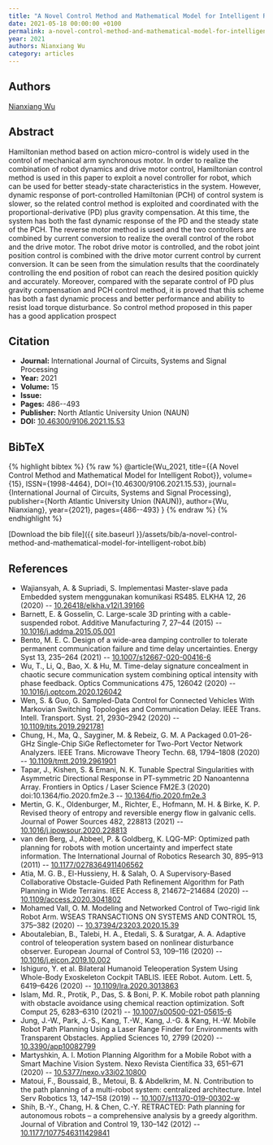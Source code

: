 ```yaml
---
title: "A Novel Control Method and Mathematical Model for Intelligent Robot"
date: 2021-05-18 00:00:00 +0100
permalink: a-novel-control-method-and-mathematical-model-for-intelligent-robot
year: 2021
authors: Nianxiang Wu
category: articles
---
```

 
## Authors
[Nianxiang Wu](authors/nianxiang-wu)
 
## Abstract
Hamiltonian method based on action micro-control is widely used in the control of mechanical arm synchronous motor. In order to realize the combination of robot dynamics and drive motor control, Hamiltonian control method is used in this paper to exploit a novel controller for robot, which can be used for better steady-state characteristics in the system. However, dynamic response of port-controlled Hamiltonian (PCH) of control system is slower, so the related control method is exploited and coordinated with the proportional-derivative (PD) plus gravity compensation. At this time, the system has both the fast dynamic response of the PD and the steady state of the PCH. The reverse motor method is used and the two controllers are combined by current conversion to realize the overall control of the robot and the drive motor. The robot drive motor is controlled, and the robot joint position control is combined with the drive motor current control by current conversion. It can be seen from the simulation results that the coordinately controlling the end position of robot can reach the desired position quickly and accurately. Moreover, compared with the separate control of PD plus gravity compensation and PCH control method, it is proved that this scheme has both a fast dynamic process and better performance and ability to resist load torque disturbance. So control method proposed in this paper has a good application prospect
 
## Citation
- **Journal:** International Journal of Circuits, Systems and Signal Processing
- **Year:** 2021
- **Volume:** 15
- **Issue:** 
- **Pages:** 486--493
- **Publisher:** North Atlantic University Union (NAUN)
- **DOI:** [10.46300/9106.2021.15.53](https://doi.org/10.46300/9106.2021.15.53)
 
## BibTeX
{% highlight bibtex %}
{% raw %}
@article{Wu_2021,
  title={{A Novel Control Method and Mathematical Model for Intelligent Robot}},
  volume={15},
  ISSN={1998-4464},
  DOI={10.46300/9106.2021.15.53},
  journal={International Journal of Circuits, Systems and Signal Processing},
  publisher={North Atlantic University Union (NAUN)},
  author={Wu, Nianxiang},
  year={2021},
  pages={486--493}
}
{% endraw %}
{% endhighlight %}
 
[Download the bib file]({{ site.baseurl }}/assets/bib/a-novel-control-method-and-mathematical-model-for-intelligent-robot.bib)
 
## References
- Wajiansyah, A. & Supriadi, S. Implementasi Master-slave pada Embedded system menggunakan komunikasi RS485. ELKHA 12, 26 (2020) -- [10.26418/elkha.v12i1.39166](https://doi.org/10.26418/elkha.v12i1.39166)
- Barnett, E. & Gosselin, C. Large-scale 3D printing with a cable-suspended robot. Additive Manufacturing 7, 27–44 (2015) -- [10.1016/j.addma.2015.05.001](https://doi.org/10.1016/j.addma.2015.05.001)
- Bento, M. E. C. Design of a wide-area damping controller to tolerate permanent communication failure and time delay uncertainties. Energy Syst 13, 235–264 (2021) -- [10.1007/s12667-020-00416-6](https://doi.org/10.1007/s12667-020-00416-6)
- Wu, T., Li, Q., Bao, X. & Hu, M. Time-delay signature concealment in chaotic secure communication system combining optical intensity with phase feedback. Optics Communications 475, 126042 (2020) -- [10.1016/j.optcom.2020.126042](https://doi.org/10.1016/j.optcom.2020.126042)
- Wen, S. & Guo, G. Sampled-Data Control for Connected Vehicles With Markovian Switching Topologies and Communication Delay. IEEE Trans. Intell. Transport. Syst. 21, 2930–2942 (2020) -- [10.1109/tits.2019.2921781](https://doi.org/10.1109/tits.2019.2921781)
- Chung, H., Ma, Q., Sayginer, M. & Rebeiz, G. M. A Packaged 0.01–26-GHz Single-Chip SiGe Reflectometer for Two-Port Vector Network Analyzers. IEEE Trans. Microwave Theory Techn. 68, 1794–1808 (2020) -- [10.1109/tmtt.2019.2961901](https://doi.org/10.1109/tmtt.2019.2961901)
- Tapar, J., Kishen, S. & Emani, N. K. Tunable Spectral Singularities with Asymmetric Directional Response in PT-symmetric 2D Nanoantenna Array. Frontiers in Optics / Laser Science FM2E.3 (2020) doi:10.1364/fio.2020.fm2e.3 -- [10.1364/fio.2020.fm2e.3](https://doi.org/10.1364/fio.2020.fm2e.3)
- Mertin, G. K., Oldenburger, M., Richter, E., Hofmann, M. H. & Birke, K. P. Revised theory of entropy and reversible energy flow in galvanic cells. Journal of Power Sources 482, 228813 (2021) -- [10.1016/j.jpowsour.2020.228813](https://doi.org/10.1016/j.jpowsour.2020.228813)
- van den Berg, J., Abbeel, P. & Goldberg, K. LQG-MP: Optimized path planning for robots with motion uncertainty and imperfect state information. The International Journal of Robotics Research 30, 895–913 (2011) -- [10.1177/0278364911406562](https://doi.org/10.1177/0278364911406562)
- Atia, M. G. B., El-Hussieny, H. & Salah, O. A Supervisory-Based Collaborative Obstacle-Guided Path Refinement Algorithm for Path Planning in Wide Terrains. IEEE Access 8, 214672–214684 (2020) -- [10.1109/access.2020.3041802](https://doi.org/10.1109/access.2020.3041802)
- Mohamed Vall, O. M. Modeling and Networked Control of Two-rigid link Robot Arm. WSEAS TRANSACTIONS ON SYSTEMS AND CONTROL 15, 375–382 (2020) -- [10.37394/23203.2020.15.39](https://doi.org/10.37394/23203.2020.15.39)
- Aboutalebian, B., Talebi, H. A., Etedali, S. & Suratgar, A. A. Adaptive control of teleoperation system based on nonlinear disturbance observer. European Journal of Control 53, 109–116 (2020) -- [10.1016/j.ejcon.2019.10.002](https://doi.org/10.1016/j.ejcon.2019.10.002)
- Ishiguro, Y. et al. Bilateral Humanoid Teleoperation System Using Whole-Body Exoskeleton Cockpit TABLIS. IEEE Robot. Autom. Lett. 5, 6419–6426 (2020) -- [10.1109/lra.2020.3013863](https://doi.org/10.1109/lra.2020.3013863)
- Islam, Md. R., Protik, P., Das, S. & Boni, P. K. Mobile robot path planning with obstacle avoidance using chemical reaction optimization. Soft Comput 25, 6283–6310 (2021) -- [10.1007/s00500-021-05615-6](https://doi.org/10.1007/s00500-021-05615-6)
- Jung, J.-W., Park, J.-S., Kang, T.-W., Kang, J.-G. & Kang, H.-W. Mobile Robot Path Planning Using a Laser Range Finder for Environments with Transparent Obstacles. Applied Sciences 10, 2799 (2020) -- [10.3390/app10082799](https://doi.org/10.3390/app10082799)
- Martyshkin, A. I. Motion Planning Algorithm for a Mobile Robot with a Smart Machine Vision System. Nexo Revista Científica 33, 651–671 (2020) -- [10.5377/nexo.v33i02.10800](https://doi.org/10.5377/nexo.v33i02.10800)
- Matoui, F., Boussaid, B., Metoui, B. & Abdelkrim, M. N. Contribution to the path planning of a multi-robot system: centralized architecture. Intel Serv Robotics 13, 147–158 (2019) -- [10.1007/s11370-019-00302-w](https://doi.org/10.1007/s11370-019-00302-w)
- Shih, B.-Y., Chang, H. & Chen, C.-Y. RETRACTED: Path planning for autonomous robots – a comprehensive analysis by a greedy algorithm. Journal of Vibration and Control 19, 130–142 (2012) -- [10.1177/1077546311429841](https://doi.org/10.1177/1077546311429841)

